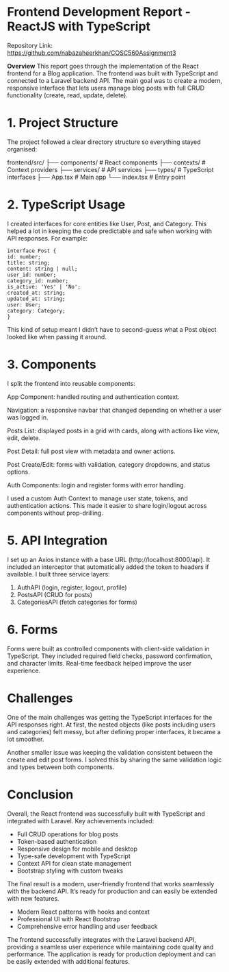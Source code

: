 # Frontend Development Report - ReactJS with TypeScript


Repository Link: https://github.com/nabazaheerkhan/COSC560Assignment3


**Overview**
This report goes through the implementation of the React frontend for a Blog application. The frontend was built with TypeScript and connected to a Laravel backend API. The main goal was to create a modern, responsive interface that lets users manage blog posts with full CRUD functionality (create, read, update, delete).

# 1. Project Structure

The project followed a clear directory structure so everything stayed organised:

frontend/src/
├── components/       # React components
├── contexts/         # Context providers
├── services/         # API services
├── types/            # TypeScript interfaces
├── App.tsx           # Main app
└── index.tsx         # Entry point

# 2. TypeScript Usage

I created interfaces for core entities like User, Post, and Category. This helped a lot in keeping the code predictable and safe when working with API responses. For example:

	interface Post {
  	id: number;
  	title: string;
  	content: string | null;
  	user_id: number;
  	category_id: number;
  	is_active: 'Yes' | 'No';
  	created_at: string;
  	updated_at: string;
  	user: User;
  	category: Category;
	}


This kind of setup meant I didn’t have to second-guess what a Post object looked like when passing it around.

# 3. Components

I split the frontend into reusable components:

App Component: handled routing and authentication context.

Navigation: a responsive navbar that changed depending on whether a user was logged in.

Posts List: displayed posts in a grid with cards, along with actions like view, edit, delete.

Post Detail: full post view with metadata and owner actions.

Post Create/Edit: forms with validation, category dropdowns, and status options.

Auth Components: login and register forms with error handling.


I used a custom Auth Context to manage user state, tokens, and authentication actions. This made it easier to share login/logout across components without prop-drilling.

# 5. API Integration

I set up an Axios instance with a base URL (http://localhost:8000/api). It included an interceptor that automatically added the token to headers if available. I built three service layers:

1. AuthAPI (login, register, logout, profile)
1. PostsAPI (CRUD for posts)
1. CategoriesAPI (fetch categories for forms)


# 6. Forms

Forms were built as controlled components with client-side validation in TypeScript. They included required field checks, password confirmation, and character limits. Real-time feedback helped improve the user experience.

# Challenges 
One of the main challenges was getting the TypeScript interfaces for the API responses right. At first, the nested objects (like posts including users and categories) felt messy, but after defining proper interfaces, it became a lot smoother.

Another smaller issue was keeping the validation consistent between the create and edit post forms. I solved this by sharing the same validation logic and types between both components.

# Conclusion

Overall, the React frontend was successfully built with TypeScript and integrated with Laravel. Key achievements included:

- Full CRUD operations for blog posts
- Token-based authentication
- Responsive design for mobile and desktop
- Type-safe development with TypeScript
- Context API for clean state management
- Bootstrap styling with custom tweaks

The final result is a modern, user-friendly frontend that works seamlessly with the backend API. It’s ready for production and can easily be extended with new features.
- Modern React patterns with hooks and context
- Professional UI with React Bootstrap
- Comprehensive error handling and user feedback

The frontend successfully integrates with the Laravel backend API, providing a seamless user experience while maintaining code quality and performance. The application is ready for production deployment and can be easily extended with additional features.
